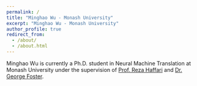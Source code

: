 ```yaml
---
permalink: /
title: "Minghao Wu - Monash University"
excerpt: "Minghao Wu - Monash University"
author_profile: true
redirect_from: 
  - /about/
  - /about.html
---
```


Minghao Wu is currently a Ph.D. student in Neural Machine Translation at Monash University under the supervision of [Prof. Reza Haffari](https://users.monash.edu.au/~gholamrh/) and [Dr. George Foster](http://www.iro.umontreal.ca/~foster/).

